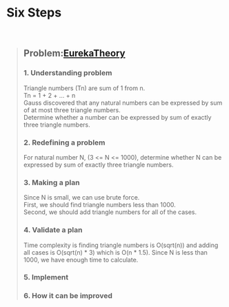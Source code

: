 # Six Steps
<br />

> ## Problem:[EurekaTheory](https://www.acmicpc.net/problem/10448)
>
> ### 1. Understanding problem
> Triangle numbers (Tn) are sum of 1 from n.  
> Tn = 1 + 2 + ... + n  
> Gauss discovered that any natural numbers can be expressed by sum of at most three triangle numbers.  
> Determine whether a number can be expressed by sum of exactly three triangle numbers.
> ### 2. Redefining a problem
> For natural number N, (3 <= N <= 1000), determine whether N can be expressed by sum of exactly three triangle numbers.
> ### 3. Making a plan
> Since N is small, we can use brute force.  
> First, we should find triangle numbers less than 1000.  
> Second, we should add triangle numbers for all of the cases.
> ### 4. Validate a plan
> Time complexity is finding triangle numbers is O(sqrt(n)) and adding all cases is O(sqrt(n) * 3) which is O(n * 1.5).
> Since N is less than 1000, we have enough time to calculate. 
> ### 5. Implement
>
> ### 6. How it can be improved
>
>
>

